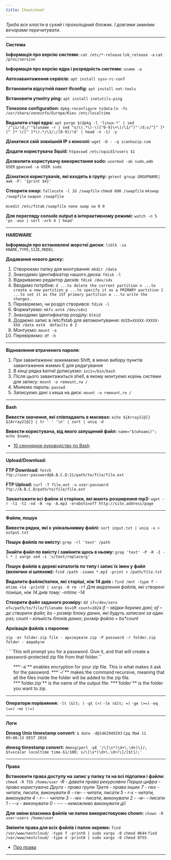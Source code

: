 ```yaml
---
title: Cheatsheet
---
```


_Треба все класти в сухий і прохолодний бложик.
І довгими зимніми вечорами перечитувати._

-----

**Система**

**Інформація про версію системи:**
`cat /etc/*-release`
`lsb_release -a`
`cat /proc/version`

**Інформація про версію ядра і розрядність системи:**
`uname -a`

**Автозавантаження сервісів:**
`apt install sysv-rc-conf`

**Встановити відсутній пакет ifconfig:**
`apt install net-tools`

**Встановити утиліту ping:**
`apt install inetutils-ping`

**Timezone configuration:**
`dpkg-reconfigure tzdata`
`ln -fs /usr/share/zoneinfo/Europe/Kiev /etc/localtime`

**Видалити старі ядра:**
`apt purge $(dpkg -l 'linux-*' | sed '/^ii/!d;/'"$(uname -r | sed "s/\(.*\)-\([^0-9]\+\)/\1/")"'/d;s/^[^ ]* [^ ]* \([^ ]*\).*/\1/;/[0-9]/!d' | head -n -1) -y`

**Дізнатися свій зовнішній IP з консолі:**
`wget -O - -q icanhazip.com`

**Додати користувача Squid:**
`htpasswd /etc/squid3/users $1`

**Дозволити користувачу використання sudo:**
`usermod -aG sudo,adm  USER`
`gpasswd -a USER sudo`

**Дізнатися користувачів, які входять в групу:**
`getent group GROUPNAME| awk -F: '{print $4}'`

**Створити swap:**
`fallocate -l 2G /swapfile`
`chmod 600 /swapfile`
`mkswap /swapfile`
`swapon /swapfile`

`mcedit /etc/fstab`
`/swapfile none swap sw 0 0`

**Для перегляду console output в інтерактивному режимі:**
`watch -n 5 'ps -aux | sort -nrk 4 | head'`

-----

**HARDWARE**

**Інформація про встановлені жорсткі диски:**
`lsblk -io KNAME,TYPE,SIZE,MODEL`

**Додавання нового диску:**
1. Створюємо папку для монтування:
`mkdir /data`
2. Знаходимо ідентифікатор нашого диска:
`fdisk -l`
3. Відкриваємо редактор дисків:
`fdisk /dev/sdx`
4. Вводимо потрібне:
`d ...to delete the current partition
n ...to create a new partition
p ...to specify it as a PRIMARY partition
1 ...to set it as the 1ST primary partition
w ...to write the changes.`
5. Перевіряємо, чи розділ створився:
`fdisk -l`
6. Форматуємо:
`mkfs.ext4 /dev/sdx1`
7. Знаходимо ідентифікатор розділу:
`blkid`
8. Додаємо запис в /etc/fstab для автомонтування:
`UUID=XXXXX-XXXXX-XXX /data ext4  defaults 0 2`
9. Монтуємо:
`mount -a`
10. Перевіряємо:
`df -h`

-----

**Відновлення втраченого пароля:**
1. При завантаженні зажимаємо Shift, в меню вибору пунктів завантаження жмемо E для редагування
2. В кінці рядка kernel дописуємо:
`init=/bin/bash`
3. Після цього завантажиться shell, в якому монтуємо корінь системи для запису:
`mount -o remount,rw /`
4. Міняємо пароль:
`passwd`
5. Записуємо дані з кеша на диск:
`mount -o remount,ro /`

-----

**Bash**

**Вивести значення, які співпадають в масивах:**
`echo ${Array1[@]} ${Array2[@]} | tr ' ' '\n' | sort | uniq -d`

**Вивести користувача, від якого запущений файл:**
`name="$(whoami)";
echo $name;`

* <a href="http://nsk.lug.ru/system/10-seconds-guide-to-bash-shell/">10 секундное руководство по Bash</a>

-----

**Upload/Download:**

**FTP Download:**
`fetch ftp://user:password@A.B.C.D:21/path/to/file/file.ext`

**FTP Upload:**
`curl -T file.ext -u user:password ftp://A.B.C.D/path/to/file/file.ext`

**Завантажити всі файли зі сторінки, які мають розширення mp3:**
`wget -r -l1 -t1 -nd -N -np -A.mp3 -erobots=off http://site.address/page`

-----

**Файли, пошук**

**Вивести рядки, які є унікальнимиу файлі:**
`sort input.txt | uniq -u > output.txt`

**Пошук файлів по вмісту:**
`grep -rl 'text' /path`

**Знайти файл по вмісту і замінити щось в ньому:**
`grep 'text' -P -R -I -l * | xargs sed -i 's/text/replace/g'`

**Пошук файлів в дереві каталогів по типу і запис їх імен у файл (включно зі шляхом):**
`find /path -iname *.mp3 -print > /path/file.txt`

**Видалити файли/папки, які старіші, ніж 14 днів :**
`find /mnt -type f -mtime +14 -print0 | xargs -0 rm -rf`
_Для видалення файлів, які створені пізніше, ніж 14 днів тому: -mtime -14_

**Створити файл заданого розміру:**
`dd if=/dev/zero of=/path/to/file/filename bs=1M count=1024`
_if – звідки беремо дані;
of – де створити файл;
bs – розмір блоку даних, які будуть записані за один раз;
count – кількість блоків даних;
розмір файла = bs*count_

**Архівація файлів з паролем:**

`zip -er folder.zip file - архівувати
zip -P password -r folder.zip folder - видобути`

`
```This will prompt you for a password. Give it, and that will create a password-protected zip file from that folder.**``**
<ul>
 	***`-e`** enables encryption for your zip file. This is what makes it ask for the password.
 	***`-r`** makes the command recursive, meaning that all the files inside the folder will be added to the zip file.
 	***`folder.zip`** is the name of the output file.
 	***`folder`** is the folder you want to zip.
</ul>

-----

**Оператори порівняння:**
`-lt (&lt; )`
`-gt (>)`
`-le (&lt; =)`
`-ge (>=)`
`-eq (==)`
`-ne (!=)`

-----

**Логи**

**Dmesg**
**Unix timestamp convert:**
`$ date -d@1462949293`
`Срд Май 11 09:48:13 EEST 2016`

**dmesg timestamp convert:**
`dmesg|perl -pE '/\[\s*(\d+\.\d+)\]/; $t=scalar localtime time-$1/100; s/\[\s*(\d+\.\d+)\]/[$t]/;'`

-----

**Права**

**Встановити права доступу на запис у папку та на всі підпапки і файли:**
`chmod -R 755 /home/user`
_-R - давати права рекурсивно
Перша цифра - права користувача
Друга - права групи
Третя - права інших
7 - rwx - читати, писати, виконувати
6 - rw- - читати, писати
5 - r-x - читати, виконувати
4 - r-- - читати
3 - -wx - писати, виконувати
2 - -w- - писати
1 - --x - виконувати
0 - --- - неможливо виконувати дії_

**Для зміни власника файлів чи папок використовуємо chown:**
`chown -R user:users /home/user`

**Змінити права для всіх файлів і папок окремо:**
`find /var/www/nextcloud/ -type f -print0 | sudo xargs -0 chmod 0644`
`find /var/www/nextcloud/ -type d -print0 | sudo xargs -0 chmod 0755`

* <a href="http://www.woodwolf.ru/76/">Про права</a>

-----
